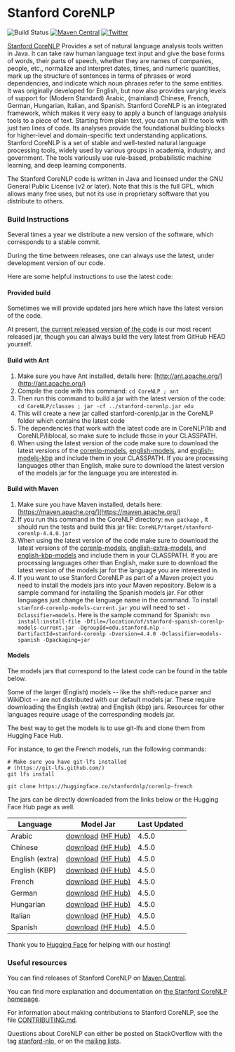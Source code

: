 # Stanford CoreNLP

![Build Status](https://github.com/stanfordnlp/CoreNLP/actions/workflows/run-tests.yaml/badge.svg)
[![Maven Central](https://img.shields.io/maven-central/v/edu.stanford.nlp/stanford-corenlp.svg)](https://mvnrepository.com/artifact/edu.stanford.nlp/stanford-corenlp)
[![Twitter](https://img.shields.io/twitter/follow/stanfordnlp.svg?style=social&label=Follow)](https://twitter.com/stanfordnlp/)

[Stanford CoreNLP](http://stanfordnlp.github.io/CoreNLP/) Provides a set of natural language analysis tools written in Java. It can take raw human language text input and give the base forms of words, their parts of speech, whether they are names of companies, people, etc., normalize and interpret dates, times, and numeric quantities, mark up the structure of sentences in terms of phrases or word dependencies, and indicate which noun phrases refer to the same entities. It was originally developed for English, but now also provides varying levels of support for (Modern Standard) Arabic, (mainland) Chinese, French, German, Hungarian, Italian, and Spanish. Stanford CoreNLP is an integrated framework, which makes it very easy to apply a bunch of language analysis tools to a piece of text. Starting from plain text, you can run all the tools with just two lines of code. Its analyses provide the foundational building blocks for higher-level and domain-specific text understanding applications. Stanford CoreNLP is a set of stable and well-tested natural language processing tools, widely used by various groups in academia, industry, and government. The tools variously use rule-based, probabilistic machine learning, and deep learning components.

The Stanford CoreNLP code is written in Java and licensed under the GNU General Public License (v2 or later). Note that this is the full GPL, which allows many free uses, but not its use in proprietary software that you distribute to others.

### Build Instructions

Several times a year we distribute a new version of the software, which corresponds to a stable commit.

During the time between releases, one can always use the latest, under development version of our code.

Here are some helpful instructions to use the latest code:

#### Provided build

Sometimes we will provide updated jars here which have the latest version of the code.

At present, [the current released version of the code](https://stanfordnlp.github.io/CoreNLP/#download) is our most recent released jar, though you can always build the very latest from GitHub HEAD yourself.

<!---
[stanford-corenlp.jar (last built: 2017-04-14)](http://nlp.stanford.edu/software/stanford-corenlp-2017-04-14-build.jar)
-->

#### Build with Ant

1. Make sure you have Ant installed, details here: [http://ant.apache.org/](http://ant.apache.org/)
2. Compile the code with this command: `cd CoreNLP ; ant`
3. Then run this command to build a jar with the latest version of the code: `cd CoreNLP/classes ; jar -cf ../stanford-corenlp.jar edu`
4. This will create a new jar called stanford-corenlp.jar in the CoreNLP folder which contains the latest code
5. The dependencies that work with the latest code are in CoreNLP/lib and CoreNLP/liblocal, so make sure to include those in your CLASSPATH.
6. When using the latest version of the code make sure to download the latest versions of the [corenlp-models](http://nlp.stanford.edu/software/stanford-corenlp-models-current.jar), [english-models](http://nlp.stanford.edu/software/stanford-english-corenlp-models-current.jar), and [english-models-kbp](http://nlp.stanford.edu/software/stanford-english-kbp-corenlp-models-current.jar) and include them in your CLASSPATH.  If you are processing languages other than English, make sure to download the latest version of the models jar for the language you are interested in.

#### Build with Maven

1. Make sure you have Maven installed, details here: [https://maven.apache.org/](https://maven.apache.org/)
2. If you run this command in the CoreNLP directory: `mvn package` , it should run the tests and build this jar file: `CoreNLP/target/stanford-corenlp-4.4.0.jar`
3. When using the latest version of the code make sure to download the latest versions of the [corenlp-models](http://nlp.stanford.edu/software/stanford-corenlp-models-current.jar), [english-extra-models](http://nlp.stanford.edu/software/stanford-english-extra-corenlp-models-current.jar), and [english-kbp-models](http://nlp.stanford.edu/software/stanford-english-kbp-corenlp-models-current.jar) and include them in your CLASSPATH.  If you are processing languages other than English, make sure to download the latest version of the models jar for the language you are interested in.  
4. If you want to use Stanford CoreNLP as part of a Maven project you need to install the models jars into your Maven repository.  Below is a sample command for installing the Spanish models jar.  For other languages just change the language name in the command.  To install `stanford-corenlp-models-current.jar` you will need to set `-Dclassifier=models`.  Here is the sample command for Spanish: `mvn install:install-file -Dfile=/location/of/stanford-spanish-corenlp-models-current.jar -DgroupId=edu.stanford.nlp -DartifactId=stanford-corenlp -Dversion=4.4.0 -Dclassifier=models-spanish -Dpackaging=jar`

#### Models

The models jars that correspond to the latest code can be found in the table below.

Some of the larger (English) models -- like the shift-reduce parser and WikiDict -- are not distributed with our default models jar.
These require downloading the English (extra) and English (kbp) jars. Resources for other languages require usage of the corresponding
models jar.

The best way to get the models is to use git-lfs and clone them from Hugging Face Hub.

For instance, to get the French models, run the following commands:

```
# Make sure you have git-lfs installed
# (https://git-lfs.github.com/)
git lfs install

git clone https://huggingface.co/stanfordnlp/corenlp-french
```

The jars can be directly downloaded from the links below or the Hugging Face Hub page as well. 

| Language | Model Jar | Last Updated |
| --- | --- | --- |
| Arabic  | [download](https://nlp.stanford.edu/software/stanford-arabic-corenlp-models-current.jar) [(HF Hub)](https://huggingface.co/stanfordnlp/corenlp-arabic/tree/main) | 4.5.0 |
| Chinese | [download](https://nlp.stanford.edu/software/stanford-chinese-corenlp-models-current.jar) [(HF Hub)](https://huggingface.co/stanfordnlp/corenlp-chinese/tree/main)| 4.5.0 |
| English (extra) | [download](https://nlp.stanford.edu/software/stanford-english-extra-corenlp-models-current.jar) [(HF Hub)](https://huggingface.co/stanfordnlp/corenlp-english-extra/tree/main) | 4.5.0 |
| English (KBP) | [download](https://nlp.stanford.edu/software/stanford-english-kbp-corenlp-models-current.jar) [(HF Hub)](https://huggingface.co/stanfordnlp/corenlp-english-kbp/tree/main) | 4.5.0 |
| French | [download](https://nlp.stanford.edu/software/stanford-french-corenlp-models-current.jar) [(HF Hub)](https://huggingface.co/stanfordnlp/corenlp-french/tree/main) | 4.5.0 |
| German | [download](https://nlp.stanford.edu/software/stanford-german-corenlp-models-current.jar) [(HF Hub)](https://huggingface.co/stanfordnlp/corenlp-german/tree/main) | 4.5.0 |
| Hungarian | [download](https://nlp.stanford.edu/software/stanford-hungarian-corenlp-models-current.jar) [(HF Hub)](https://huggingface.co/stanfordnlp/corenlp-hungarian/tree/main) | 4.5.0 |
| Italian | [download](https://nlp.stanford.edu/software/stanford-italian-corenlp-models-current.jar) [(HF Hub)](https://huggingface.co/stanfordnlp/corenlp-italian/tree/main)| 4.5.0 |
| Spanish | [download](https://nlp.stanford.edu/software/stanford-spanish-corenlp-models-current.jar) [(HF Hub)](https://huggingface.co/stanfordnlp/corenlp-spanish/tree/main)| 4.5.0 |

Thank you to [Hugging Face](https://huggingface.co/) for helping with our hosting!

### Useful resources

You can find releases of Stanford CoreNLP on [Maven Central](https://search.maven.org/artifact/edu.stanford.nlp/stanford-corenlp/4.4.0/jar).

You can find more explanation and documentation on [the Stanford CoreNLP homepage](http://stanfordnlp.github.io/CoreNLP/).

For information about making contributions to Stanford CoreNLP, see the file [CONTRIBUTING.md](CONTRIBUTING.md).

Questions about CoreNLP can either be posted on StackOverflow with the tag [stanford-nlp](http://stackoverflow.com/questions/tagged/stanford-nlp),
  or on the [mailing lists](https://nlp.stanford.edu/software/#Mail).
